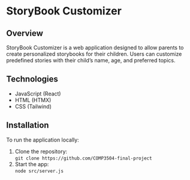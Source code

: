 # StoryBook Customizer

## Overview
StoryBook Customizer is a web application designed to allow parents to create personalized storybooks for their children. Users can customize predefined stories with their child’s name, age, and preferred topics.

## Technologies
- JavaScript (React)
- HTML (HTMX)
- CSS (Tailwind)

## Installation
To run the application locally:
1. Clone the repository:  
   `git clone https://github.com/COMP3504-final-project`
2. Start the app:  
   `node src/server.js`
